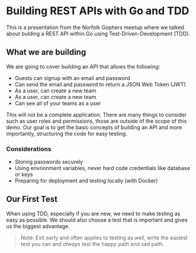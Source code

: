 # Building REST APIs with Go and TDD

This is a presentation from the Norfolk Gophers meetup where we talked about bulding a REST API within Go using Test-Driven-Development (TDD).

## What we are building

We are going to cover building an API that allows the following:

* Guests can signup with an email and password
* Can send the email and password to return a JSON Web Token (JWT)
* As a user, can create a new team
* As a user, can create a new team
* Can see all of your teams as a user

This will not be a complete application. There are many things to consider such as user roles and permissions, those are outside of the scope of this demo. Our goal is to get the basic concepts of building an API and more importantly, structuring the code for easy testing.

### Considerations

* Storing passwords securely
* Using envrionment variables, never hard code credentials like database or keys
* Preparing for deployment and testing locally (with Docker)

## Our First Test

When using TDD, especially if you are new, we need to make testing as easy as possible. We should also choose a test that is important and gives us the biggest advantage.

> Note: Exit early and often applies to testing as well, write the easiest test you can and _always_ test the happy path and sad path.
